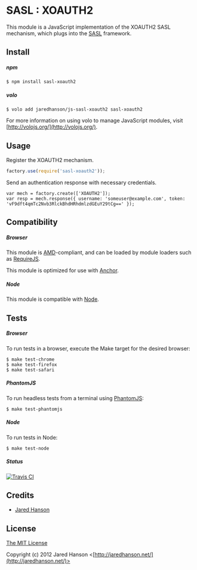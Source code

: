 # SASL : XOAUTH2

This module is a JavaScript implementation of the XOAUTH2 SASL mechanism, which
plugs into the [SASL](https://github.com/jaredhanson/js-sasl) framework.

## Install

##### npm

    $ npm install sasl-xoauth2

##### volo

    $ volo add jaredhanson/js-sasl-xoauth2 sasl-xoauth2

For more information on using volo to manage JavaScript modules, visit [http://volojs.org/](http://volojs.org/).

## Usage

Register the XOAUTH2 mechanism.

```javascript
factory.use(require('sasl-xoauth2'));
```

Send an authentication response with necessary credentials.

```
var mech = factory.create(['XOAUTH2']);
var resp = mech.response({ username: 'someuser@example.com', token: 'vF9dft4qmTc2Nvb3RlckBhdHRhdmlzdGEuY29tCg==' });
```

## Compatibility

##### Browser

This module is [AMD](https://github.com/amdjs/amdjs-api)-compliant, and can be
loaded by module loaders such as [RequireJS](http://requirejs.org/).

This module is optimized for use with [Anchor](https://github.com/anchorjs/anchor).

##### Node

This module is compatible with [Node](http://nodejs.org/).

## Tests

##### Browser

To run tests in a browser, execute the Make target for the desired browser:

    $ make test-chrome
    $ make test-firefox
    $ make test-safari

##### PhantomJS

To run headless tests from a terminal using [PhantomJS](http://phantomjs.org/):

    $ make test-phantomjs

##### Node

To run tests in Node:

    $ make test-node
    
##### Status

[![Travis CI](https://secure.travis-ci.org/jaredhanson/js-sasl-xoauth2.png)](http://travis-ci.org/jaredhanson/js-sasl-xoauth2)

## Credits

  - [Jared Hanson](http://github.com/jaredhanson)

## License

[The MIT License](http://opensource.org/licenses/MIT)

Copyright (c) 2012 Jared Hanson <[http://jaredhanson.net/](http://jaredhanson.net/)>
